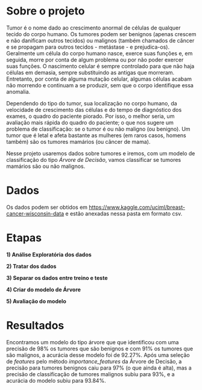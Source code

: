 # Sobre o projeto

Tumor é o nome dado ao crescimento anormal de células de qualquer tecido do corpo humano. Os tumores podem ser benignos (apenas crescem e não danificam outros tecidos) ou malignos
(também chamados de câncer e se propagam para outros tecidos - metástase - e prejudica-os). Geralmente um célula do corpo humano nasce, exerce suas funções e, em seguida, morre 
por conta de algum problema ou por não poder exercer suas funções. O nascimento celular é sempre controlado para que não haja células em demasia, sempre substituindo as antigas
que morreram. Entretanto, por conta de alguma mutação celular, algumas células acabam não morrendo e continuam a se produzir, sem que o corpo identifique essa anomalia.

Dependendo do tipo do tumor, sua localização no corpo humano, da velocidade de crescimento das células e do tempo de diagnóstico dos exames, o quadro do paciente piorado. 
Por isso, o melhor seria, um avaliação mais rápida do quadro do paciente; o que nos sugere um problema de classificação: se o tumor é ou não maligno (ou benigno). Um tumor que é 
letal e afeta bastante as mulheres (em raros casos, homens também) são os tumores mamários (ou câncer de mama).

Nesse projeto usaremos dados sobre tumores e iremos, com um modelo de classificação do tipo *Árvore de Decisão*, vamos classificar se tumores mamários são ou não malignos.
 
# Dados

Os dados podem ser obtidos em https://www.kaggle.com/uciml/breast-cancer-wisconsin-data e estão anexadas nessa pasta em formato csv.

# Etapas

**1) Análise Exploratória dos dados**

**2) Tratar dos dados**

**3) Separar os dados entre treino e teste**

**4) Criar do modelo de Árvore**

**5) Avaliação do modelo**

# Resultados

Encontramos um modelo do tipo árvore que que identificou com uma precisão de 98% os tumores que são benignos e com 91% os tumores que são malignos, a acurácia desse modelo foi de 
92.27%. Após uma seleção de *features* pelo método *importance_features* da Árvore de Decisão, a precisão para tumores benignos caiu para 97% (o que ainda é alta), mas a precisão
de classificação de tumores malignos subiu para 93%, e a acurácia do modelo subiu para 93.84%.
